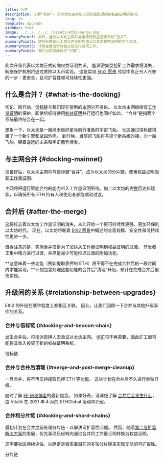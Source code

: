 ```yaml
---
title: 合并
description: 了解“合并”- 当以太坊主网加入信标链协调的的权益证明系统时。
lang: zh
template: upgrade
sidebar: true
image: ../../../../../assets/eth2/merge.png
summaryPoint1: 最终，当前以太坊主网将与信标链权益证明系统“合并”。
summaryPoint2: 这将标志着以太坊工作证明的淘汰以及向权益证明的完全过渡。
summaryPoint3: 计划在推出分片链之前进行这项工作。
summaryPoint4: 我们以前将此称为“对接”。
---
```


<UpgradeStatus date="~Q2 2022">
  此次升级代表以太坊正式转向权益证明共识。 能源密集型挖矿工作需求将消失，网络保护机制将通过质押以太币实现。 这是实现 <a href="/eth2/vision/">Eth2 愿景</a> 过程中真正令人兴奋的一步 - 更安全，且可扩容性和可持续性更强。
</UpgradeStatus>

## 什么是合并？ {#what-is-the-docking}

切记，刚开始，[信标链](/upgrades/beacon-chain/)与我们现在使用的[主网](/glossary/#mainnet)分开提供。 以太坊主网继续受[工作量证明](/developers/docs/consensus-mechanisms/pow/)的保护，即使信标链使用[权益证明](developers/docs/consensus-mechanisms/pos/)并行运行也同样如此。 “合并”是指两个系统最终结合在一起。

想象一下，以太坊是一艘尚未做好星际航行准备的宇宙飞船。 社区通过信标链搭建了一个新引擎和坚固外壳。 到时候，当前的飞船将与这个新系统对接，为一艘飞船，朝着遥远的未来和宇宙蓄势待发。

## 与主网合并 {#docking-mainnet}

准备好后，以太坊主网将与信标链“合并”，成为以太坊的分片链，使用权益证明[而非工作量证明](/developers/docs/consensus-mechanisms/pow/)。

主网将把运行智能合约的能力带入工作量证明系统。加上以太坊的完整历史和现状，以确保所有 ETH 持有人和使用者都能顺利过渡。

## 合并后 {#after-the-merge}

这将标志着以太坊工作量证明的消失，从此开始一个更可持续性更强、更加环保的以太坊时代。 现在，以太坊将朝着 [Eth2 愿景](/eth2/vision/)中概述的全面规模、安全性和可持续性更进一步。

值得注意的是，实施合并仅是为了加快从工作量证明到权益证明的过渡。 开发者正集中精力进行过渡，并尽量减少可能推迟过渡的附加功能。

**这意味着一些功能（例如提取质押的 ETH）将不得不在完成合并后的一段时间内才能实现。**计划包含处理这些功能的合并后“清理”升级，预计在完成合并后很快实现。

## 升级间的关系 {#relationship-between-upgrades}

Eth2 的升级在某种程度上都相互关联。 因此，让我们回顾一下合并与其他升级事件的关系。

### 合并与信标链 {#docking-and-beacon-chain}

发生合并后，将指派质押人去验证以太坊主网。 [挖矿](/developers/docs/consensus-mechanisms/pow/mining/)将不再需要，因此矿工很可能将其收入投资于新的权益证明系统。

<ButtonLink to="/upgrades/beacon-chain/">信标链</ButtonLink>

### 合并与合并后清理 {#merge-and-post-merge-cleanup}

一旦合并，将不再支持提取质押 ETH 等功能。 这些计划在合并后不久进行单独升级。

随时了解 [EF 研发博客](https://blog.ethereum.org/category/research-and-development/)的最新信息。 如果好奇，请详细了解 [合并后会发生什么](https://youtu.be/7ggwLccuN5s?t=101)，由 Vitalik 在 2021 年 4 月的 ETHGlobal 活动中介绍。

### 合并和分片链 {#docking-and-shard-chains}

最初计划在合并之前处理分片链 - 以解决可扩容性问题。 然而，随着[第二层扩容解决方案](/developers/docs/scaling/#layer-2-scaling)的发展，优先事项已经转向通过合并将工作量证明转换为权益证明。

这需要社区持续评估，以确定是否需要潜在的多轮分片链来实现无尽的可扩容性。

<ButtonLink to="/upgrades/shard-chains/">分片链</ButtonLink>
